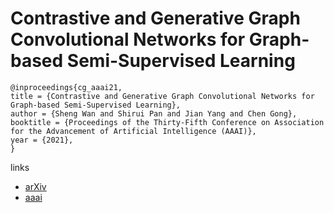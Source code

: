 # Contrastive and Generative Graph Convolutional Networks for Graph-based Semi-Supervised Learning

```
@inproceedings{cg_aaai21,
title = {Contrastive and Generative Graph Convolutional Networks for Graph-based Semi-Supervised Learning},
author = {Sheng Wan and Shirui Pan and Jian Yang and Chen Gong},
booktitle = {Proceedings of the Thirty-Fifth Conference on Association for the Advancement of Artificial Intelligence (AAAI)},
year = {2021},
}
```

links
- [arXiv](https://arxiv.org/abs/2009.07111)
- [aaai](https://www.aaai.org/AAAI21Papers/AAAI-1965.WanS.pdf)
